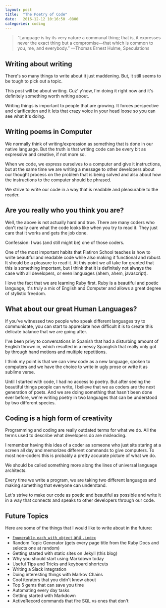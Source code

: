 ```yaml
---
layout: post
title:  "The Poetry of Code"
date:   2016-12-12 10:16:50 -0800
categories: coding
---
```


>“Language is by its very nature a communal thing; that is, it expresses
never the exact thing but a compromise—that which is common to
you, me, and everybody.”
—Thomas Ernest Hulme, Speculations

## Writing about writing

There's so many things to write about it just maddening.
But, it still seems to be tough to pick out a topic.

This post will be about writing. Cuz' y'now, I'm doing it right now and it's definitely
something worth writing about.

Writing things is important to people that are growing. It forces perspective and
clarification and it lets that crazy voice in your head loose so you can see what it's doing.

## Writing poems in Computer

We normally think of writing/expression as something that is done in our native language. But the truth is that writing code can be every bit as expressive and creative, if not more so.

When we code, we express ourselves to a computer and give it instructions, but at the same time we are writing a message to other developers about our thought process on the problem that
is being solved and also about how the instructions to the computer should be phrased.

We strive to write our code in a way that is readable and pleasurable to the reader.

## Are you really who you think you are?

Well, the above is not actually hard and true. There are many coders who don't really
care what the code looks like when you try to read it. They just care that it works and gets the job done.

Confession: I was (and still might be) one of those coders.

One of the most important habits that Flatiron School
teaches is how to write beautiful and readable code while also making it functional and robust. It should be a pleasure to read it.
At this point we all take for granted that this is something
important, but I think that it is definitely not always the case with all developers, or even languages (ahem, ahem, javascript).

I love the fact that we are learning Ruby first.
Ruby is a beautiful and poetic language, it's truly a mix of English and Computer and allows a great degree of stylistic freedom.

## What about our great Human Languages?

If you've witnessed two people who speak different languages try to communicate, you can start to appreciate how difficult it is to create this delicate balance that we are going after.

I've been privy to conversations in Spanish that had a disturbing amount of English
thrown in, which resulted in a messy Spanglish that really only
got by through hand motions and multiple repetitions.

I think my point is that we can view code as a new language, spoken to computers
and we have the choice to write in ugly prose or write it as sublime verse.

Until I started with code, I had no access to poetry. But after
seeing the beautiful things people can write, I believe that we
as coders are the next generation of poets. And we are doing
something that hasn't been done ever before, we're writing
poetry in two languages that can be understood by two different species.

## Coding is a high form of creativity

Programming and coding are really outdated terms for what we do.
All the terms used to describe what developers do are
misleading.

I remember having this idea
of a coder as someone who just sits staring at a screen all day and memorizes
different commands to give computers. To most non-coders this is probably a pretty accurate picture of what we do.

We should be called something more along the lines of universal language architects.

Every time we write a program, we are taking two different languages and making
something that everyone can understand.

Let's strive to make our code as poetic and beautiful as possible and write it in a way that connects and speaks to other developers through our code.




## Future Topics

Here are some of the things that I would like to write about in the future:


- [`Enumerable.each_with_object` and  `.index`](/each_with_object)
- Random Topic Generator (gets every page title from the Ruby Docs and selects one at random)
- Getting started with static sites on Jekyll (this blog)
- Why you should start using Markdown today
- Useful Tips and Tricks and keyboard shortcuts
- Writing a Slack Integration
- Doing interesting things with Markov Chains
- Cool iterators that you didn't know about
- Top 5 gems that can save you time
- Automating every day tasks
- Getting started with Markdown
- ActiveRecord commands that fire SQL vs ones that don't
